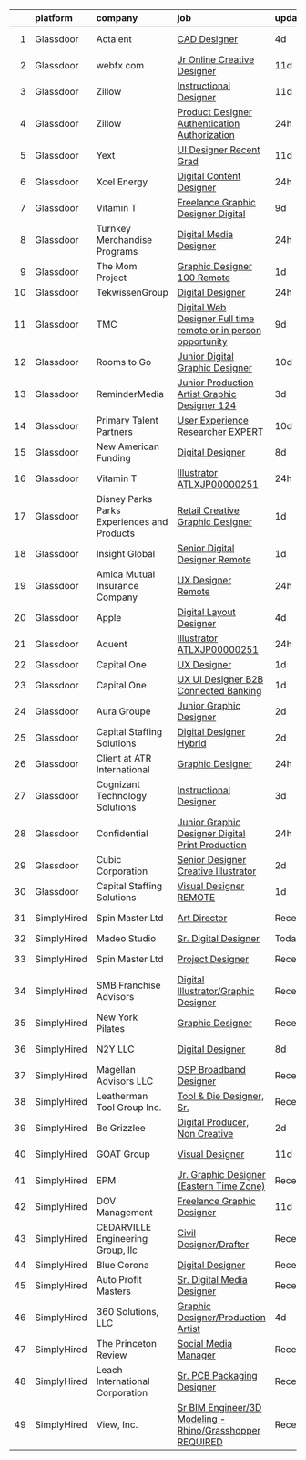 

|    | platform    | company                                      | job                                                                                                                                                                                                                                                                                                                                                                                                                                                                                                                                                                                                                                                                                                                                                                                                                                                                                                                                                                                                                                                                                                                                                                                                                                                                                                                                       | update_time   | location           |
|---:|:------------|:---------------------------------------------|:------------------------------------------------------------------------------------------------------------------------------------------------------------------------------------------------------------------------------------------------------------------------------------------------------------------------------------------------------------------------------------------------------------------------------------------------------------------------------------------------------------------------------------------------------------------------------------------------------------------------------------------------------------------------------------------------------------------------------------------------------------------------------------------------------------------------------------------------------------------------------------------------------------------------------------------------------------------------------------------------------------------------------------------------------------------------------------------------------------------------------------------------------------------------------------------------------------------------------------------------------------------------------------------------------------------------------------------|:--------------|:-------------------|
|  1 | Glassdoor   | Actalent                                     | [CAD Designer](https://www.glassdoor.com/partner/jobListing.htm?pos=126&ao=1110586&s=58&guid=0000018229d27f8197f8accb6c22003b&src=GD_JOB_AD&t=SR&vt=w&ea=1&cs=1_81cd3611&cb=1658559037729&jobListingId=1008013508718&cpc=654405A9B1E0A9F5&jrtk=3-0-1g8kt4vt7khqc801-1g8kt4vtm2ap0000-7e2bc6df74008d98--6NYlbfkN0ChYVx_I3yfZ_JDY3EFoivtqvi_stwnZ_kRt8Dowt_l_d1ydueao4NE-oUleRJ4yhizpVJlUoojLJs0TZ2AJoSi6bF9cAGZQ0j6MuaifGsZH2bGPyJlUsI85TeeAkWFWSwodgvYX3_bKbiX0XdvMDphPaIpqdfpftueayzywVrEALqxkNRwgfkYQY2Nlwq3AdexeOrrXGKoR5LllV2vErXyeppwnHq89g2t38emCLyoc8xfcAbty5euD5QcpACkjoDB1wRuJAdB6BSUqGTIIwb7t5mHwzmzgxaR79VTbhEcHQquV4hiS-Aju05bLEIWPqbUUs9fzetzctfhnz8-TmQstr1ckNcM2vpyzA1HGwegEKoMVlCtbpMp5cBK2YqWFm8XmTPuIgL_5lC1jXUsaRSSiYmuIbeojjUPAYtk6kO6Bj0947_6YLjGmmdvbhpr6O5d3Fp5Ri2kxvNTxHFcXzyNoGvBLA6QajzqS2MKx3-Q7RstHSGyyw7IpMQ5jgNot6ECzpUBq65jvVxlqbLIOMIFwpALOfjxMnbpfhnFI2_1NXs_rzXDTHFMNzSdpEI6pw3f3MIpKeAtRPsrYgtgGBcf2qiVz8FOPBd99EokqJ4CuT_6WqsVctOpwE3FEWB61cK8Du6iErri4H2pj6hx89VudVMe-l7Owgzql0jtqWQdQl8NfJRz1b9tzuULmhIt2NNkLUQk1RBbVyW38PWTNrj2ZfsvwmGrth091BifUiT9vQBG6L-Q3zYHHic9M5-rcEtbzdJ30SdqtBadnnmaESS4YrCLkBOMCPG-_UkSXa4HbOZYnd-nKcgBLN-mnovd2c_dr2ATxglzXu2WXPizkQEq-M1_Nr2outsANaBG4Qc2_K8FJDT8C648DpC9SaCHN1BfEBZzygnZKHTDOYhk5Rg3F3aU9q5eILJ10FLBef0u4v_wtBP_fh18DLpyz0v0OdDJZsQo6eVybt0o_25IH9LI)   | 4d            | Alpharetta, GA     |
|  2 | Glassdoor   | webfx com                                    | [Jr  Online Creative Designer](https://www.glassdoor.com/partner/jobListing.htm?pos=102&ao=1110586&s=58&guid=0000018229d27f8197f8accb6c22003b&src=GD_JOB_AD&t=SR&vt=w&ea=1&cs=1_be66e311&cb=1658559037724&jobListingId=1007998523752&cpc=BA2480082EBCBD2C&jrtk=3-0-1g8kt4vt7khqc801-1g8kt4vtm2ap0000-e3a07e991e3ec309--6NYlbfkN0AA3uNcJ0aeXBAdVd1dUlJvZjHaUXbbC2QUFGJChoFW7xEU327m6es56oflZv-QfBizUJg4GGt5ywcxHip9vEFmnpvEvc6sXWg7ijt1_lVPhx0CSekweNqP21eod5xNQSR5Fy2hfkrfXdJbI2o6SRZK7DOllkYUDO-mEILuesP9HP5zjy-6AZOLt2uK8ykhXyq1gTTd6wznmnkOiIRJd_ZZzfxzDj6-jT6PGrWocjixM5HcIZTKfegghduunFCBEUXuEPtKzsXbMsiXyTkiwUDDG3qK0IOczn_HTf3md2HxXGgtoi-RWFNcz-u9mo5IEd5PU4PbMQo2ytpppmyUCX3rXVSwrkyKP0lOu3KCgEq9N2WhrkbhLFJa7K8M1QXX6lU2bgvr1IWH0s_saoU4GYmowsjP3TTYKlhTb6Xj49Yagvt5bFcwjS_1vU173c4g-qsaEjplxblILBDBZpJzG74UKJ1lMQ6a24_S94FZW36hV9L2s4VtfNNBN3P2aLlOl1dOvc686BJWdgmPakf_LLbE2n7S9ODMDDng1ljKDnU24FJORzwvQ-59oquKkr7bqW4%3D)                                                                                                                                                                                                                                                                                                                                                                                                     | 11d           | Harrisburg, PA     |
|  3 | Glassdoor   | Zillow                                       | [Instructional Designer](https://www.glassdoor.com/partner/jobListing.htm?pos=116&ao=1110586&s=58&guid=0000018229d27f8197f8accb6c22003b&src=GD_JOB_AD&t=SR&vt=w&cs=1_550fe31e&cb=1658559037727&jobListingId=1007997798866&cpc=F41FEAB56D215062&jrtk=3-0-1g8kt4vt7khqc801-1g8kt4vtm2ap0000-02819dc45a560418--6NYlbfkN0ANMurRYyPEXg08u6OamUd1Mvhk-zhFSGYIZgoJR86UvYL2v6MoUqae-sD5DnU21vp4mwq425I4rhoRs2TY86WP2ZGxwYggeqRifMfac9_iVUjVLTSmzBiRRHPm-QA6FUEy6rVYqW73YgF-0AnZ1u-lc2kZd_IZkx0fqVwRvq2KMPivu2MOtUEWHqSbf4DWC91WvHztO-NUQIcFthYUonCDLvnQMaeckwWD3juSKMTRf-IT3gbY50deQ7haXJWmJi7oRLqDWPC0HiKjSPOnemT5QLllHtgeOCjB0Fyyg7p2jsys7mx7dQGpSsEQrc1IC9R0VV6RJSqKWc-0hBeb8zXOAXpy4HuFbzkxTlNOd5OV7QNG70Tp7CJnSAzjwPQ13zB-mDtevZxwj7WiqKGftXAP85BMhvZACYsyapinSA6ra0drXQFrIcH_aJ59hx5u3x1wz8apbJRRo6NiQhPAVHbUdL1uP_PisrXcH6McHYOUlBsZbhEkcpYO4Ua8EUGMWxemYyZzT8qLVIOwHaRUkxWvCqVkACh5-jBFpXl0ze1kWbunopLrfE0TlQkq2xZUKk6NBnivNzgF4PJSsqTU__OT3bry65P-kb2p5rtVkA1mJAiSyjDNVGzPt0WU9GVo6blCLfNOi4oznEF9yenDUED8VYbmppONbLDFbpmxA7V-D8WPFrevqjii1FItxkTMQVm42WvFxGr0iigvvllilWaqJv1o73y8j5SrzwL_kZ3wzvdurz6LzYgbmv1GgPfMaFm1zM_oHL93uvzRXrdHkFnsKPUGR-tB0YgJm6Fe-A13Rv9RYdy-08BSSKIdrCSdkQBKLfLdFI3b2j8ZVShw-uMkIZcrv5d_QK_2-U0uRBu8LG7POwVzVW8gM28dVhujjkB22jLmcJTxlnzWo695Lc4w)                                                              | 11d           | Irvine, CA         |
|  4 | Glassdoor   | Zillow                                       | [Product Designer  Authentication   Authorization](https://www.glassdoor.com/partner/jobListing.htm?pos=108&ao=1110586&s=58&guid=0000018229d27f8197f8accb6c22003b&src=GD_JOB_AD&t=SR&vt=w&cs=1_9fe0e227&cb=1658559037725&jobListingId=1008023664624&cpc=451933188B21919D&jrtk=3-0-1g8kt4vt7khqc801-1g8kt4vtm2ap0000-33c1d3af201724f3--6NYlbfkN0ANMurRYyPEXg08u6OamUd1Mvhk-zhFSGYIZgoJR86UvYL2v6MoUqae-sD5DnU21vodKaM9KoTV1c8LPLLOSfkmXA25b2gwpB9Bb0DAT1JGVhjGTQhdIkWIgwcDQdSB_w8VdaFvzjUqzuqErSoV0_Es1jqDKvJEbUkHjNwgtPI1MgdjKbXRlKk4Z6KmhI7RiJi8RHpry5Dvg3gpxDOdaE1DBq76auvQPN10kY--fSvTeq8eZgaq7eRQDFLaWuInhoBd6JIxdw36W9pi_oUvedWVaJqfu1gkyuJh2IufqL2BHIsTOUWGe6j6hVT20tJudO_LESRWdbL9jBcZHdTtZ7VvdCUm4rpjxPogZkDif8VdjG2a8BaLryYiqv8KP4bQMaU7B_9FD3dqKTqxEsZ87VJRzOdPEF0zURWkwqvV07fXfKTH8q8vDvM5oaW6FOxfiDP41g-zPccHD0HrD8fglnJhWhaORAm6GawzlbsbplaZCgBHK4MR6iAVFJ29PVBN7pu-E1EtwC1-4_kk6aMO50qb9-grHLBKYi-sP093OIqndBrOeGuJ0HkJBx6YjLPzRLXUB9NRm233K2JM8Y-YicJAiBqrA0x0RxSg3DI-xRgTvXG23G8prh5-Ou_NYIdRzOAg0Wyqa3V8nEAmwd6MTjQ0v0tIoDARfD0NFlImRo85tl2GU2e5-Lk03e8cFz3d9e5GhE1fGPR1cBfd85YHVtl7Wdu2hBFf5pHmeFDX-XLAvl-QY0e_s8EPTm8xjx_34KiSMkE5OSZSxYBGXLprNOn4pCaApP1f0GjBVI2yxbak5s-1MeHAd-Wxac0c-QU3LvRULm5cZGOMYtO6yQP8yhisZNPmDDmyS2SUNCIQ9l4YXECZZBLPD8ENJynYlSnjfKg%3D)                                                      | 24h           | Remote             |
|  5 | Glassdoor   | Yext                                         | [UI Designer  Recent Grad](https://www.glassdoor.com/partner/jobListing.htm?pos=130&ao=1136043&s=58&guid=0000018229d27f8197f8accb6c22003b&src=GD_JOB_AD&t=SR&vt=w&ea=1&cs=1_7d160efc&cb=1658559037729&jobListingId=1007997778368&jrtk=3-0-1g8kt4vt7khqc801-1g8kt4vtm2ap0000-a0e3c238307e8cd0-)                                                                                                                                                                                                                                                                                                                                                                                                                                                                                                                                                                                                                                                                                                                                                                                                                                                                                                                                                                                                                                            | 11d           | Washington, DC     |
|  6 | Glassdoor   | Xcel Energy                                  | [Digital Content Designer](https://www.glassdoor.com/partner/jobListing.htm?pos=101&ao=1110586&s=58&guid=0000018229d27f8197f8accb6c22003b&src=GD_JOB_AD&t=SR&vt=w&cs=1_3fa718db&cb=1658559037724&jobListingId=1008023317872&cpc=786328B4A40DC555&jrtk=3-0-1g8kt4vt7khqc801-1g8kt4vtm2ap0000-5a1770a95ea4d002--6NYlbfkN0B-1D-e_ZYujhNkNlYyaLjJ6FcVQ233icvY0YU3o2VnplwYKKdLer6igUsC2PaWrJMWG-Ybd-4FPghJ8yLMIKWpZ1xxYxwTa0I0PDJ91X0syoYPmPc5jBJisa7nivRvQApROhyrFZxkD9RjUj0UZ4EZQQ1Y744EjDJP4VwDDtef-IEyEWVi12P8p_MobQh9uCOD-nkLp7jfBkcu5u8X8pfrG_V48wgk2AlRanfqs82mcU0UpFxqoCGEOoz8ObXn-8MV9gQBWXZO__fSOy5XZSvSDU8cnYkt1VP2o42BNRDZF3BVosFICmunvNGvIPUmAIQzN8eMXTZCHv2F4-a9_2J6yd9enVCtycS9rm1vT35zc78DGN0-OQFGHSXgchq0FYzHZsxoaT1N3YSsqMp3bRBbD58GotZTe_PB72EQ7_FB-aIVx965lNnZYusz3dxQ7s9-IX36Iutq5lpY1yr3Eh26H3gqLtPzOqDVausBk7Hy6tV5TtnVCMF-SxDAeTxWCnmoLtoNrgEuUiUzaZGCtQPwHyBbnpvuhXlkgYFI2Q90yvTdIlXAwPnRRLUjdVbWNj0wQSlO6oIx8fpqzEm_WuKJ8TlK-rk39I4%3D)                                                                                                                                                                                                                                                                                                                                                                              | 24h           | Minneapolis, MN    |
|  7 | Glassdoor   | Vitamin T                                    | [Freelance Graphic Designer  Digital ](https://www.glassdoor.com/partner/jobListing.htm?pos=128&ao=1110586&s=58&guid=0000018229d27f8197f8accb6c22003b&src=GD_JOB_AD&t=SR&vt=w&cs=1_3985b3ce&cb=1658559037729&jobListingId=1008003371939&cpc=9908D8D4413DBB8A&jrtk=3-0-1g8kt4vt7khqc801-1g8kt4vtm2ap0000-b8aaf4f790a6822f--6NYlbfkN0DMrcEu7yrtATojKJA7cEzGQ3FdRGWLh0CZQInL4ECGI6k5tN82kdM0cJmh4vC7GgjKNvTzYday83o81_T4WKA7b-d9Hj33A104tepf51FPuFTB1Ljl-RdeiHAR7waaXXEbP6UQJH3qO91B-OiRteeOFAg_UGoOJfky8aSC0JcLRZfkK5Vy5q7AqPUnM0m5_PwmnIJFyCk0RROsJvauLwFtOQNS8_8TyNP292QtA6xx783Ge2UcXSg56Pp8tnDu6drmaSJ88sRq15jkpKPI1wv9tLC0uS3xlr_ugaVhOU6a7_z1tr9pxPTHjCo1wLcaP3APbeq6EaWiE5bZxXejwLHS5OSR_vW-zorW2kjIoosazrswQlfQDDZgAgVeW-UApaVJbO_h1bdTaDn82SKAzmLwITn1giumoJRqMVYMYXF_GfEz3HppWdsA9IbvAIHW5YJOl0LpmtEFlsToRRyjd2y3)                                                                                                                                                                                                                                                                                                                                                                                                                                                                                                                | 9d            | Boston, MA         |
|  8 | Glassdoor   | Turnkey Merchandise Programs                 | [Digital Media Designer](https://www.glassdoor.com/partner/jobListing.htm?pos=103&ao=1110586&s=58&guid=0000018229d27f8197f8accb6c22003b&src=GD_JOB_AD&t=SR&vt=w&ea=1&cs=1_d31249fc&cb=1658559037725&jobListingId=1008022860996&cpc=A8EA696C92E7776B&jrtk=3-0-1g8kt4vt7khqc801-1g8kt4vtm2ap0000-6439fe80ddf9d47f--6NYlbfkN0Dx3r3E47sSe5bB3PIy1uzBZvlB7xy2NhfhZMlxQTsxrEt812ZvUaCFuD04WpiL65QDQe2FaAnWzfZF8bFzOIjC9WOc9ELOjeL3-IasI1GEe6VV7HHzZqX82dTWULsYdvYwvyNjlB9jbKTLOHLStEVBqai3Sa2kJSylAmkkfkK98721Ii7HxS_r7E7gnc1XnYOb9Uxs8aE8dBs3vay-0njqL7kkIbQDHSOhbO9gYWy_gCkDHXOHt6X25ACqsSsOe5ciOxy5k4cgZ4rNUyv42ADJIfJfU2U_8CZszRPjPRgRqpMI_3VcTqZ_fUPnpEPDWcaeObP2hYMQ7HTfPIj3EKJbGWblMLYQQWiZk79GuXkQsyxG6ldsEA94oQ21ShWXDLCc7pjGyLwVkEsfg70xCrVwubM5TiKIdlvBn7BsgX8sOw_aiN1ncZqfFABsGzIfB6xN0rXO0anXNX-YEJ5kUxM3eO_bLcC1WKnLk8-qjpZT5WLJM3ApKK2-nEbR8wSjfzX13ZPVdbwyww%3D%3D)                                                                                                                                                                                                                                                                                                                                                                                                                                                             | 24h           | Battle Creek, MI   |
|  9 | Glassdoor   | The Mom Project                              | [Graphic Designer  100  Remote ](https://www.glassdoor.com/partner/jobListing.htm?pos=115&ao=1110586&s=58&guid=0000018229d27f8197f8accb6c22003b&src=GD_JOB_AD&t=SR&vt=w&cs=1_cb5dd750&cb=1658559037727&jobListingId=1008021366045&cpc=FAE5E775D180B2FB&jrtk=3-0-1g8kt4vt7khqc801-1g8kt4vtm2ap0000-7861a53543e4359c--6NYlbfkN0BDp_epf89aHDQhKpPegNJQ_ldQpEFZQsM9OcONMGxWx6pU56EKHF58QjVdAUvn2gWZBu20okoA6-_lSJQoD9kRUb4UGZtRZ1u9IjL5b8pK2_j1w5pPr2T8oR-2FkllK2AUYDyyIyugH8dhrzGj2J5KaQe5vQxhx6hq6qQuMYXBb2kQ4t75_tNhZvp6XtkTP8U064KFuVih7nIKrMNgTj1RUpDbd4n0WOy7Dtv2siFjXBIVU7z173zuTcEZh61lmnlJ676jf-dpc3gPAv39dXNhK-oEgF0bkfahJqzMuTMVC9KbleF7qUi2BTt5pbAEZFk71qpb14RvhxNaTXpj2b1yFiFhmpJNO5OSvv2AuRVkypkENAfdibTT-Zg0S1I4tjqq6raHKzTPB3ej3d5auoJ_2b61mZWGXFgkGcI0LCwIgJIaDX5XquwYF8wXc2KXA-FH2CYwK6CdIEVyf9u8UBH4k4aQdM8s51eZhNtrsxw7YOTtOB3b3locW5TsGBg3_4V_LH0KSRPDt7M8_MUkoH8CsPFma019D2Zssx8wYI59TzToTCtOsfDVb4Lzzpp5ykLoy_DNLNZhMw%3D%3D)                                                                                                                                                                                                                                                                                                                                                                                          | 1d            | Remote             |
| 10 | Glassdoor   | TekwissenGroup                               | [Digital Designer](https://www.glassdoor.com/partner/jobListing.htm?pos=129&ao=1136043&s=58&guid=0000018229d27f8197f8accb6c22003b&src=GD_JOB_AD&t=SR&vt=w&ea=1&cs=1_d7a53e68&cb=1658559037729&jobListingId=1008023311378&jrtk=3-0-1g8kt4vt7khqc801-1g8kt4vtm2ap0000-e9543a7ecca6c4a2-)                                                                                                                                                                                                                                                                                                                                                                                                                                                                                                                                                                                                                                                                                                                                                                                                                                                                                                                                                                                                                                                    | 24h           | Remote             |
| 11 | Glassdoor   | TMC                                          | [Digital Web Designer   Full time remote or in person opportunity ](https://www.glassdoor.com/partner/jobListing.htm?pos=109&ao=1110586&s=58&guid=0000018229d27f8197f8accb6c22003b&src=GD_JOB_AD&t=SR&vt=w&ea=1&cs=1_0ec56ff9&cb=1658559037726&jobListingId=1008002937055&cpc=B101C867B3EF2D75&jrtk=3-0-1g8kt4vt7khqc801-1g8kt4vtm2ap0000-a26bebdf1fb63f3d--6NYlbfkN0BplMsZ7EaIhGY7mYoBG98EI7b4UtQDV_xIzGnVofTarjH-XwNLMxjau36WeZZlqvPXURsZJw6N1TbFArSAJATZmDS0irV08MiWaJc8zHueBBJfkS69_gWiCqqj0e-4OJhmxLk7gTdA_7j0BcRCu7AWb1JkRS_NNaoF2J1DH56vcXkYkwlJaQnXXmvsstdYvB-icV04QKkALZpXx6AZUyYI-J0Nv4j9QsTpcnAIytFjnXhalqgBBfimAlUZuRoZpVB56_xwoKP9_i8yjUvIGbjZZVs7CtO9d6Is0eysz4WeNLq6XZIG5O-ZhT67hKN3qcd_8AzUdZmctQNkwTSBNc8h2ij6nme0Dz1ErtYKcZbBkgaBOMKuP6fh-plUb3VIrIs4GXBv7vUJENxN7egGTsypvs0goT91l3dm-174N1z2We8GPF7vgZZZHv4eQELG069I1DQ5MYya4mkBF7UCPaz4ZFlj790aL2EegJwMP78JWWBPmI9dWIiY7WCROGwk660X2MWjDglrsgUGIvz9DIr9cjZH3ZSZWw-B0V1SoAMhBQ%3D%3D)                                                                                                                                                                                                                                                                                                                                                                                  | 9d            | Connecticut        |
| 12 | Glassdoor   | Rooms to Go                                  | [Junior Digital Graphic Designer](https://www.glassdoor.com/partner/jobListing.htm?pos=119&ao=1110586&s=58&guid=0000018229d27f8197f8accb6c22003b&src=GD_JOB_AD&t=SR&vt=w&ea=1&cs=1_d94e627a&cb=1658559037728&jobListingId=1008001148728&cpc=AC285F3A3ECA6BB0&jrtk=3-0-1g8kt4vt7khqc801-1g8kt4vtm2ap0000-74276c1bbba1a979--6NYlbfkN0DQkrWslipYdAKKBYyyAy12PZe5Qif844XZvzAwxKbcyIRxhdHaqMzJraSVoY3LdvZUnxckYEK1smmjb8RstgBo6vXmKg0YAPBg0DD6VgXZZtpqUR1_Y4DfY0Jt9XSCt80yXKDC09bs5r2Ui2AKEw_yV7HLv_WzlmD7RtLNijOgqK_98xzQPpdxoE6j_KAh4Qm2BKK4SmWd3lO0lWdeO6M9BTmgkaQzOyPRk1wgpZH_Qq52Y0UgpTBhjx03MF2SYvcHygbOFdGRXSk80-5f6pVEH7Z4ZBEPzMZSKqoPX3WXFsKGSXQNHhEL8Zk_yEfK2-uYqn4_DRT7go_4MhN8QYqEGhSdnHGgZsRdA0WZTXprFrsOE4LpzPEcBPbvDHBkIbDAMe7t14sr80YyLHwCsk0rj5onL-xDz2OpPWSQNU0gc3XKvQmx7oCBzyWp28lcvYXMjKnmLQahyoc8pLPLxhNdG2ds4SKnU1eQONY5t1iiK0VZNxYItKbhG2esembbWXgIkoUFxCZDfKP0ktRqGSy3W5vuABjZn8FOaiMwlXnrkQ%3D%3D)                                                                                                                                                                                                                                                                                                                                                                                                                    | 10d           | Atlanta, GA        |
| 13 | Glassdoor   | ReminderMedia                                | [Junior Production Artist Graphic Designer  124 ](https://www.glassdoor.com/partner/jobListing.htm?pos=118&ao=1110586&s=58&guid=0000018229d27f8197f8accb6c22003b&src=GD_JOB_AD&t=SR&vt=w&ea=1&cs=1_c5052bfd&cb=1658559037728&jobListingId=1008015049343&cpc=2CAED5C921A5F994&jrtk=3-0-1g8kt4vt7khqc801-1g8kt4vtm2ap0000-483923777035cfd3--6NYlbfkN0BV5xWQvMmIkgUcdRWb7iWRWS4LnwJ0A4ASNg0KGqrukA_POA8ifgoOj7ZHGRdIKnJ6hU-Fy6hPRatKZ6qieiqvEvHj1oqrTY0pPiXCJ8Br1qXsme6Nkk9Pt9LV9bT_ahxJy2MUFPpA0rgFw3VAzODJAa2N6_q5OshETSVwVEzbW1JPJkimDcEuDGFDkUvGDcGVzM_uK62EUoYtuROM43iirql-39ahItqXWNMSuQhJPcTrMWcjA-4CNKMmPZ6XezDHbUyD0uNa90IvmzkAGET_tzb9Wui3HD6CXdGTImTejwhFYibIeBjtfmplijBxrlISvo_W2Kp_z1DeoRko_68utTsP41DpPjjfdZ3X14905AWh8mUCelT9EWU5OydHneXzaf7EivJYHoK1gJmGE_1-j-PwCTKTy2lD6xJHbSap5kF7tXqHz7T9U5ExBBbAq-zehotOuqCF2DFtXVU3M9D9b1o_RGhVcZIL_cTbcze4NabQffnTSBWwzaSNvsTuCht97cV_K6nSIg%3D%3D)                                                                                                                                                                                                                                                                                                                                                                                                                                    | 3d            | Remote             |
| 14 | Glassdoor   | Primary Talent Partners                      | [User Experience Researcher   EXPERT](https://www.glassdoor.com/partner/jobListing.htm?pos=127&ao=1110586&s=58&guid=0000018229d27f8197f8accb6c22003b&src=GD_JOB_AD&t=SR&vt=w&ea=1&cs=1_6e04776e&cb=1658559037729&jobListingId=1008000574063&cpc=AC285F3A3ECA6BB0&jrtk=3-0-1g8kt4vt7khqc801-1g8kt4vtm2ap0000-8ce46eba34413e72--6NYlbfkN0DOCvLQenlXS7fh3AEEtPwhntZQnPW7UfiJ0vyM-Z38ZvlXuLrJoooXtLfzu_VlecwFOjW_HWwTIRCENojPGjqqPjFxSiRZxcqUx9tRh5Q3e7G5R7LjCdxIHOzxAg-0eHD5RCyaZbDdmlik0cw09CO6IQlyA3r8jfvg4bMqXbSO7J6Ql69CYg6G9ffLAIX_QYifS1qJ8RqKnSS0a3L2POoueJ-MheVO9VA3xNoLf1ZNqk-6oUPHgry-nTx59v04a0_QYRmc0A26QCPAzJSNVWLo3uY08P4W0D2zY5zKKuTXVnLVHHhoQTtdtQGDXFfBi6d-niJenQiTlsO8rDhPeOhG6uP6cLuSuAmGwA2ma4z7BjDD-DGmh4tgZFIoqakJL_PqqIOD6z3XbddrHABAAdA18d2ob_l-RrHMQLtPcn8TUnm1rKpzcWaGFIV0J-91JMGHhlK-Vh5ADNrkM7i_D7kNJTctM7PIxDhySbUp58VErtqHIaHvmlGkBSVVDy2K52PlFWcCNJOShRYCF-XJlh4d)                                                                                                                                                                                                                                                                                                                                                                                                                                            | 10d           | Remote             |
| 15 | Glassdoor   | New American Funding                         | [Digital Designer](https://www.glassdoor.com/partner/jobListing.htm?pos=112&ao=1110586&s=58&guid=0000018229d27f8197f8accb6c22003b&src=GD_JOB_AD&t=SR&vt=w&ea=1&cs=1_5eefae37&cb=1658559037727&jobListingId=1008005604342&cpc=3DB599BF2F4828F0&jrtk=3-0-1g8kt4vt7khqc801-1g8kt4vtm2ap0000-96c3d0f824927e96--6NYlbfkN0C2BFb7Ub2YUp4strrym9V3pWtjyRKtgHKt_kMzkewmGGJEved23y_kY-GSZp2akmMrMXBnf0_sPdCtSd-PsOEUyt98Mi-sR6I7bW0HgmIbOmUMY25IRArly9j6Qd8Aune8lrTsZEYIa91ohUTgu9UT6t137nsGeEKm-lxKnQqZh_-my8GcKR-aODhCp_jwJzO6UHyn4mQxtkdkEpGjYj4atmhBCVANowLgYUghqpwc8gW9B4afWjiKAjBFlgchub1xT63keilzuZWwatGoexmr3e1JPzUnZAJP-MMAMj8yrHEFAd8iB7Z0gD3OWRa__Ow0JSKspEhoDdZDNJZmrCHoNsdBiYENUjTY3D6LD7M6UizFj4SxxZ4KMWk7cRPhMvXZBrnAOAMMgs6A8mSy6U82zgp7NESoJQD6dggwv6_uguJHhIITSOpQkX1NVHi1AhXTzZ1X_a0uoavUXkK5HBp-kzC2a3I5tWrHwOFY9VZ1g01gm4m37R87tQwicllRnsU%3D)                                                                                                                                                                                                                                                                                                                                                                                                                                                                                 | 8d            | Remote             |
| 16 | Glassdoor   | Vitamin T                                    | [Illustrator   ATLXJP00000251](https://www.glassdoor.com/partner/jobListing.htm?pos=123&ao=1110586&s=58&guid=0000018229d27f8197f8accb6c22003b&src=GD_JOB_AD&t=SR&vt=w&cs=1_d7c53dbe&cb=1658559037728&jobListingId=1008023565462&cpc=6FC5BA77C9A4CD78&jrtk=3-0-1g8kt4vt7khqc801-1g8kt4vtm2ap0000-9d62b0e4f93cc752--6NYlbfkN0DMrcEu7yrtATojKJA7cEzGQ3FdRGWLh0CZQInL4ECGI6k5tN82kdM0cJmh4vC7GghdVoVMuzrQQhcAxSuEfbhI6SbAq0ZKrSBExYI6ZPHq8tf7m3kcbp0uI0kskfzE-IMRfHN7rSKmitx7tfpQMZ24dmpTjrzhGDvRe80ikMXcOBTYKIuPBxoBjoFuM2rnTYxok-3ngVe3EWuQqgTnEPAMEpwVxqZR-ZN6Gb3jWiCytISkqnsqMuqBtj70qCsC_uGQTXYSNBdxlHx9B6NgABQHoWb4ObAKS2VTDZDbIoReVGDCIMTnWcrqUTL_9OVMBdEuCuIx9crzQ_1bM3RAZrknk6w6zCFunVxeOGWrtUoYCFoW4AAvxmY8OYJJ7QazqfYFEX5QuOWm2kCbTcvyG6UOas9uzrGKwwIDf5_sa-kQnf4ORX_zXMHYQwNI070r-dy8yqfY6DWA52Smqd_Z1gYo58Db8wgKcqY%3D)                                                                                                                                                                                                                                                                                                                                                                                                                                                                                                          | 24h           | San Francisco, CA  |
| 17 | Glassdoor   | Disney Parks Parks  Experiences and Products | [Retail Creative Graphic Designer](https://www.glassdoor.com/partner/jobListing.htm?pos=117&ao=1110586&s=58&guid=0000018229d27f8197f8accb6c22003b&src=GD_JOB_AD&t=SR&vt=w&cs=1_dbf4acff&cb=1658559037728&jobListingId=1008020670747&cpc=56C4EA4A1A191A49&jrtk=3-0-1g8kt4vt7khqc801-1g8kt4vtm2ap0000-8d8fb9de4c14a773--6NYlbfkN0DAFTyt7pbDCC2JPO79CSdi1dIb81yjczP5qsKcZIxgiRd1qisRd4re16D_VG3-wzXTZERnuYegXq-7ic0AdY9K2QZxnGdpRnRI1ynVU_Jz45NkGtdsp_cyCfjoarMDRF5gUsHHNq7JJgmCTcWLsk4la0yzaa4nAdSmbuqKb--w4WmYA_GRMacx39VRqU69-WBf3tGhIcvuPVDSuSifWm801POQTyEm0FZeGQ9K0Btd77bSNwm9UtbW2_b-V7FN_DkkmqdxA9pjeskzfC66Orxuir2OP_cOPHEeYwv2Fs__q8ZbW3Kg2-BhXJYYtuSAzqiwp8Gos8s_KH_X2h3bE76TxcxsQ4J3i1ua1gLAnKMxzgaNWCLwORzZHQ1fUsqnKKxiTDomIwapvtAFlIZga9Y5qBpLbWZx0_iO_xW8nYkiTSkFXUfIaqSBbbqWGZOi_W4%3D)                                                                                                                                                                                                                                                                                                                                                                                                                                                                                                                                      | 1d            | Los Angeles, CA    |
| 18 | Glassdoor   | Insight Global                               | [Senior Digital Designer  Remote](https://www.glassdoor.com/partner/jobListing.htm?pos=124&ao=1110586&s=58&guid=0000018229d27f8197f8accb6c22003b&src=GD_JOB_AD&t=SR&vt=w&cs=1_2b225445&cb=1658559037729&jobListingId=1008020629078&cpc=334ABAF5D42DC775&jrtk=3-0-1g8kt4vt7khqc801-1g8kt4vtm2ap0000-5f06b964eb52e666--6NYlbfkN0BKkHZu3wF05EeDimN_p6sYpKCMArvwa95YdH7UpkaBCqc7l59ErwqcMGPwa_bsWfIsE8oBgjeDqTzjSVMXzpTh_pl724x0a_iVD0n-hp23eB4HSWAGuCVnoCwFgz84LmX_a8RBFWUwg1yTMUkKuMvJtN01moatJD-v9m_UNERwtJNpWmmecOl8SDBfMT5X8r562v2MKFQD08aSsBiRHRGnT4TOnEi06Qe-3jtXayy9KPfQOtjh42E_brHj-A43qUomFPWBh6xPmvn2X9ymJQTUFxjpgnXpeST1TEpUzX_i1u_Dg8Tx2DjG2xdbXoWqWMD41XfM5BqLhlnpQjDyWu3JFz2R2QmgV8J3DNoOINZggiwb6UBa8o5-tD4VfeY3a8zaElNRA4GZfylnGBlmxP3_8IyCDHuJycz-zB10R8ysXgEF0x5tX9LEcHzRQrdzKxHPEPw1fBsRYITkr6aXsDKV_fWRafPTsksGHETGhsV1gg%3D%3D)                                                                                                                                                                                                                                                                                                                                                                                                                                                                                         | 1d            | Westborough, MA    |
| 19 | Glassdoor   | Amica Mutual Insurance Company               | [UX Designer   Remote](https://www.glassdoor.com/partner/jobListing.htm?pos=107&ao=1110586&s=58&guid=0000018229d27f8197f8accb6c22003b&src=GD_JOB_AD&t=SR&vt=w&cs=1_3a9f9e50&cb=1658559037725&jobListingId=1008023152099&cpc=1120CD366D53BFD9&jrtk=3-0-1g8kt4vt7khqc801-1g8kt4vtm2ap0000-45ca01829f84c6f7--6NYlbfkN0DHNsmo6-l5VPEcn0_qUKkjeVx5zfr-x0vwZbi1T4ZBycdf6Jx9Tpj7qckzafRgtcLXdLnxyfmGRzNwjI9YJwsqadLqFdxv6lRP2OBL1QWsxcqwrNLEH9JQf1guwoWx9Co_zfsFmHLjE5O-086nq_43Im-bxeZhuLy022DRje_OCdrWmKee86TwLqaWFPpNcYouGFXGAtz2XGtmWMH_TwGZt2gV6iyFzNgf9sVB8xI0EE8vZim50K11Xk--emxX1mQCTUrJ_y-nVYliWEF9F1s3Ubgjvx2c7MWwlqcNQatXWlDz8dlfsURc-g-zLkus_D7wSPMQm6Do64H-ZZG6cl-h1PobbLy1LZQNKghVC7dGC6CM8LuPjTIZ98QbkIBB-skR0XpbbhH00sJNL7GdlX1plyN_7YejoW-GZse6vzh-ypGggTOqkwh1jQnGF5meUDwPhAcNxotMKdRTLmzLFTQ8U4vJ7YMzC_oCM-TATV9rgJoba6CzXSVkDtvp-X8dHtKlUXtSV_DMpyjY3plgxgZvd7ZfXC5bQ2eTpbGAGtVexnb6u9q9rpIOvmdDcoddcibjeBrNITj-74B3hI7Mo3zx4D3UxtRrP1Vq-LUtWQ_4YcXBYqLwqsJPEra2097xF8jAFfdSZ72LVvHFmof1242GByrUKovuVf4QDx7UN_rSyz6KORK8Rue19VlwYH7eoCv3nFfj71rGLQs2UzFZE1w0fUUzg-eyZe-rjSpkzs5eqH1HOAmmqr5-P83DYJOAcuh5FEc4mBCENpXyrZ8dysObAP52LLIyddk%3D)                                                                                                                                                                                  | 24h           | Lincoln, RI        |
| 20 | Glassdoor   | Apple                                        | [Digital Layout Designer](https://www.glassdoor.com/partner/jobListing.htm?pos=111&ao=1110586&s=58&guid=0000018229d27f8197f8accb6c22003b&src=GD_JOB_AD&t=SR&vt=w&cs=1_493b5ee3&cb=1658559037726&jobListingId=1008011631933&cpc=FAE5E775D180B2FB&jrtk=3-0-1g8kt4vt7khqc801-1g8kt4vtm2ap0000-81087f4191593f74--6NYlbfkN0BvKrLyj5gPmtZO9T8euul8TCxuuKNOtzRJOomxnwSEodTz2Bc-sPZl8WPllYOnI2jRAwbqYtCDSNa1Nyge9LP2OsFddVr1l2yvC9r7_OpQ9J572S5cznVKATasxZZJjp8IF1wxyFmTR-Rv61W5v506zH_unoXmq8VXRil-cQLLBNZIjGrvFqAmnbTbNTRCKinOwPZFQnf5bXUsIge3qtLhpO3pBi9x4J_j7O_9APJdKi6sHsJvPxYlcZGM1LWNNwKU08GzSQbJyHR2sg5NBiDuu4i2DQeR1wEhNTkO-n1xFSzibLzCFWMH-2Dg83GDPz_kxVOxnq4Gfwuswk21fnFwF5PytByMyTOJSvuk1HEpEdODBGXZisMJLQCL-ZRczMqMHANX-8VmGUtFqY_utKsH4WfI4zGNEALdYhiz62aYct6LgULw9M1GuW_U0f3SgWNdlpW8Qj7aKLLn9MK3wYheZq6-e9vb79Hxt17GBBvJioiB332UHQlFGWOo--4FF22rBpke5kyYwwy_9zlfe_fV-tOVOpdfFi2XdfB1ecZCo4BQ6d7rTgRWU7V3RAOgjoGP1zaKavGnqLujl8X31sjAsS2d4uChlm3j7ObBm5aC4U3aA4l_SxRO4CT1_E9sfl1f5gMJweESRFt5FW_3zv85-BvUbl7D0JlcOIEPfRVvJjai75Eh1qrwa0EgvgnntV6TCbpejos74Rlhl4fakqHdCdzXL2NynTigGDPnD0toXEa4j_hMSi8WiBlui-NdzHCc76CpONdauL3TSKphcyvWgsfnFlew-Bn71IZdhMK64muo10hgicGSlX6NrdMG4hBMzMz28PlU71drKaUGptr6dtwmsXWGPfSHsxwj5TtaWcCtYfOCeGlDUqnqj2160gXFnYB3Iv7LKUkSB3zDS5ufPLs1jTQwNZso3O5IoupVqqAhg4ibW5TWbFWkg9R43fL4t-j3jaeeKg%3D%3D) | 4d            | San Diego, CA      |
| 21 | Glassdoor   | Aquent                                       | [Illustrator   ATLXJP00000251](https://www.glassdoor.com/partner/jobListing.htm?pos=122&ao=1110586&s=58&guid=0000018229d27f8197f8accb6c22003b&src=GD_JOB_AD&t=SR&vt=w&cs=1_1929c4da&cb=1658559037728&jobListingId=1008023120723&cpc=6FC5BA77C9A4CD78&jrtk=3-0-1g8kt4vt7khqc801-1g8kt4vtm2ap0000-07df84abb7afa7e2--6NYlbfkN0DMrcEu7yrtATojKJA7cEzGQ3FdRGWLh0CZQInL4ECGI9gD0Wolx9R2v-Aex0-GK04Efnm1Pc1Fx_zC5J_F-yMrqTbb72t5Tusg_-ZttN8Wmlk8Q__lPiZTpJzgH3sRVq6Gp4dii47ylrZ9R3MRpFB91OZDidgNy5sBFU0pHY2dbv2Udidk0W-9NmacWWEWOW8jrek51IUGj7OZTANA5H_8_YIVbgoPJAdXuolFVrVcSy8AYtQJB-_8yMbZs2kCfT9ukr2_rvJrkmv4pyftMU2JqhE-nG4ru748UT4ewsk7n11NRgoTkMC7YTWyD4XIRqrRMI0a1Y4BZW8NjtXH76a0cmjK5JTGx1nIOrJhSxVlJu6fvY95yxzBignz2ougpvq0RUk-shC8N3U4kJlhsfpDTm4I6n14g23C1gsREaQG5UCcQAfIP4YaCrvAhVR79DIWrLn5z4-B9Q%3D%3D)                                                                                                                                                                                                                                                                                                                                                                                                                                                                                                                            | 24h           | San Francisco, CA  |
| 22 | Glassdoor   | Capital One                                  | [UX Designer](https://www.glassdoor.com/partner/jobListing.htm?pos=104&ao=1110586&s=58&guid=0000018229d27f8197f8accb6c22003b&src=GD_JOB_AD&t=SR&vt=w&cs=1_5b284411&cb=1658559037724&jobListingId=1008021068050&cpc=973E6D846143997F&jrtk=3-0-1g8kt4vt7khqc801-1g8kt4vtm2ap0000-0fe2f09790eabe52--6NYlbfkN0C3j_zLGvpMLCdiZ0WC46XqVTA1VMZzOzKXPhAXwYlrNb9EbKZEg8x0wzjxx-xvfPq8V5AdqZ4VYFu7utAmT4A3fTQYLpLVUnBedOwcl4zCk_BB-QTrQXGm3JAfvViPI2QVV6jo_4TlZI91U2HHIrmbaeqH7eFsL9fzVg3t--iQDnaFINaTwGF1VBWYqg57k0EdWgHaCaroWBFENtmpHoV2or4O_R3z5C6vYgKUloqAWxmL9itm4il1EvQtm7aioW2yQOlUnHskYyakF719i0FK_qfUO-Tv51_xx26ipYYLKO-lxE8en6dZ7WklrU22OSGZ85yLcF0aseDi5bVyHqmi6Y4qCh3raWAGQloof_Y8_gQ7YW0ZTZkUZGe1fT9VhILmf7hBvJ6M0luosXLp0itSWnyNLaBByC9E29Cd8zIxK_XEj-JPqsBCv-2tfh7cxXw%3D)                                                                                                                                                                                                                                                                                                                                                                                                                                                                                                                                                           | 1d            | Plano, TX          |
| 23 | Glassdoor   | Capital One                                  | [UX UI Designer    B2B Connected Banking](https://www.glassdoor.com/partner/jobListing.htm?pos=105&ao=1110586&s=58&guid=0000018229d27f8197f8accb6c22003b&src=GD_JOB_AD&t=SR&vt=w&cs=1_fe15841d&cb=1658559037725&jobListingId=1008021067035&cpc=70E6D4E49C80165A&jrtk=3-0-1g8kt4vt7khqc801-1g8kt4vtm2ap0000-a30da82f2f437328--6NYlbfkN0C3j_zLGvpMLCdiZ0WC46XqVTA1VMZzOzKXPhAXwYlrNb9EbKZEg8x0wzjxx-xvfPq8V5AdqZ4VYKjcBr72nbDbnTn4clbufOKmqBglvZq_iA30uyuMBn1i7i7AYfXSNX4hce2mJ5A8dAjQZ2CEJ7v2pu_XJvqd7mm1p2maqm67xKonXmpqIdHrt2_BfXROKtTD9sN7qvyUzHadLaXv_htAhP5AIHKk37YDuJeIAP0zOOZD0mGd_xCz5HPxoqvnx5f53y-V74Km7bhgWbNNqYfIzjkSvrKA7bJ3HHAs9cqF78bn1lRpZR85zapjrNtv7jPrWgG8ImnsTejoWGBaYOB03lAsnUyH6crbnFn69gaLFHT7WW83-xKX-XitXSCEzzTbDH_uPf7_ubmY-tZ2DQJ9MyJvzW4GD4NB6mOMTWCvXOxVs94xnf04vDp4lcY5w2g%3D)                                                                                                                                                                                                                                                                                                                                                                                                                                                                                                                               | 1d            | New York, NY       |
| 24 | Glassdoor   | Aura Groupe                                  | [Junior Graphic Designer](https://www.glassdoor.com/partner/jobListing.htm?pos=113&ao=1110586&s=58&guid=0000018229d27f8197f8accb6c22003b&src=GD_JOB_AD&t=SR&vt=w&ea=1&cs=1_4a585367&cb=1658559037727&jobListingId=1008017614236&cpc=75B6770C194DCF89&jrtk=3-0-1g8kt4vt7khqc801-1g8kt4vtm2ap0000-318ec95a2ddcea1b--6NYlbfkN0DWtRa9NJfjQIs4MWRRqD4F41esfMsK79cV24t80VXfzUK_fEmIZn_-GPoh8QBZf-O_md9hDO4BfddLCAxz9O9UDgMM891x9BTiT5sKfMbGKzNHL6LPoxOmeNTlo8SnF6mfW2H-mnt0yn_v1f-TdomILJ1tmIKpZwt0wUOl-LR3YShKbOtptMnb9F0_S5k3EiX304dSrKf-HZ4fUE1ZfGG3WDT5n9eNdNNHoHjo6p2L-3p8bhzU3e_Kd4pUfo-pvKl-MIsG3jDYUPb_6pUx_vY4RP-4UxslmRDRn9nasd6iFuAwKIl5GRiNuJoZQsQMmcuOVIvAKMXp7xWHAoIlGp1quxP-zhR5JexXDp-3quwlwlAnliK0Y4wd9dV6eXgz_Kvk8HqnKIWvphQhErpy6adQ3LewMAQ1pc7Cx-mjvhUDpmhnuW84mwJVTnK17eERU_sDUZFNYf8VgWiqMpihMdvBfYeWr2Kk_Nf1bKx3UmWVnzX8CkGmWSqucq_DY_Dc26I%3D)                                                                                                                                                                                                                                                                                                                                                                                                                                                                          | 2d            | Miami, FL          |
| 25 | Glassdoor   | Capital Staffing Solutions                   | [Digital Designer   Hybrid](https://www.glassdoor.com/partner/jobListing.htm?pos=125&ao=1110586&s=58&guid=0000018229d27f8197f8accb6c22003b&src=GD_JOB_AD&t=SR&vt=w&ea=1&cs=1_d71d4702&cb=1658559037729&jobListingId=1008017731983&cpc=AC285F3A3ECA6BB0&jrtk=3-0-1g8kt4vt7khqc801-1g8kt4vtm2ap0000-7d9cd87ea11b3e7e--6NYlbfkN0AHXq2vAVwR3IH7wgnTMdWCa3HguypIXx0DFudX-u0zu6XSU0N9gDGCMsnO9yvyAfPEMikPccP5dpDn4VJqKiIf9qqWpnpACq6H1u_nGElr1xBaySjxan2_0esJu2LXVPQrNtI-mcPg1DQqW6P9VZO2CQhqSWXaEon-IMzeubNCEBx4MiF9YEwiap-xm1P0tmRvNbUHIjjgWwvFSrnm_y0X5H-NXwwPYPGVB_Sm2sUtWN6rFJwzk45LZGFVxGuyIup-XXeA1li7E5FVRH1eCtnL5RAKOkW4wf8eVDqKPtmVaNFt1xhzTViTU-3XDgtofNHwiiypj1vmXsgrynZV54Yt6dQgiqNaMkjYvlAqDGsfIxCLyAbHm4LcewJyAwmVzWi-8bjYECyhEUFozhYhtMGpt0nnR9x1ky9UGR8iSZxeXhidFWcWZUZFgtrUqud1MCj6-byttPF9GMr0LzIk2eIWA-SNIWtvHSkDXOiWYUOdjNOzaBbE9OzTVZwns_MaQpvaQNiWhiPRpw%3D%3D)                                                                                                                                                                                                                                                                                                                                                                                                                                                          | 2d            | Bolingbrook, IL    |
| 26 | Glassdoor   | Client at ATR International                  | [Graphic Designer](https://www.glassdoor.com/partner/jobListing.htm?pos=121&ao=1110586&s=58&guid=0000018229d27f8197f8accb6c22003b&src=GD_JOB_AD&t=SR&vt=w&ea=1&cs=1_d49af8aa&cb=1658559037729&jobListingId=1008022859838&cpc=AC285F3A3ECA6BB0&jrtk=3-0-1g8kt4vt7khqc801-1g8kt4vtm2ap0000-cba34c279f5bf9ee--6NYlbfkN0AX4hI7SJ9l2kNfdABvJlk919Y86vyLcjizxfZOFgPMMsRq3v6HS6oghhM_BN5MgfEcTsNA3it6wzMGzaGBFFFaeXfWMOFrrFowzwZWV0FWq6-QGCcqtzSJvYSGA4hpCBznx-ugZuJLIcxypvyYnKIeI0Cg9hOiDjJE2K8XK5681oS5YWNsB0fxJu4xyxn7yIxmWkk8sRNeREbnyBUX4BlI6eQ06c2eQZCzqxJJL6gW5BaEAR3v_bvaLrIIqpwKEIo94NCiUWV0L6JB3lodcdiUaBmciNcrOudzvmfhGSZ_frtGe01rsCDTSHcE3RzxFZ7Jl0H0Cffu9JaOu_c5bo3mTNyNj645LjFfhnJ3jLe-3VC8nYAs4Ov4WWo8eF7r8EkNeZe-55Bk8xNHKyeT6drrCf5XDxstC7_uUECylG5f93QbuX-BLa3tq_xMiS7edNTlycDAzGjIu4EwctCkAaO3o4qY_2yl_bE-o8hJY6LRDgsUWvz4aMPj2K8hFux47rPhjMi54BejLB4hKRPLpYX5)                                                                                                                                                                                                                                                                                                                                                                                                                                                               | 24h           | Saint Paul, MN     |
| 27 | Glassdoor   | Cognizant Technology Solutions               | [Instructional Designer](https://www.glassdoor.com/partner/jobListing.htm?pos=114&ao=1110586&s=58&guid=0000018229d27f8197f8accb6c22003b&src=GD_JOB_AD&t=SR&vt=w&cs=1_1c2875a6&cb=1658559037727&jobListingId=1008015759480&cpc=1120CD366D53BFD9&jrtk=3-0-1g8kt4vt7khqc801-1g8kt4vtm2ap0000-f60cb0bc26a2a639--6NYlbfkN0DgWDOTjUSjdL6pT3lQiEekmXvOVF8lPs3hFYban3v5DUmNj459u2k9KScRgDjchFNXPzB9oN2QaHGlFq-WK1s2l8C6myEFS67j4Sf117kC-kyBCzwvkdPOm2kwDiyA9EQdQrCbPNFA24keuHuqErk_X9IHtBwaLRuDy4ypnsvuCFxb9zrcXWujoLFixrkLObcrzHayQ-gkt5Xou7LQT6lpyZtpwD-qhqY3Ls8X7iUbFMlKg8XlziYI9IFScahHh6PO6c8mvDWhLkJUSe1Y2PvK5XojEu3rBPFnp144DXpCb2Hn2bv0apwgGc14bVF836kSNy_tfC3TCtamkPmYQBzRUhyxAseTOwiqU34_ZNolHIx6cwzhx2AMEDca0Wl67CSRRiFbsmBdnLHojv1Nob1FqZa2ysiVB7d_0BMWIW7SV89oZic9mXTjFDd5Zr_o-C32soAsdy128fikgZOcyDcSHLaOHXTSbs-WbEq5ps7kchVsInlmYm155WLxhk9E16toDhMYjjWrfwTK5Zt3Wz5mhYksB9QB7ZjtXGptrNYCnyVp9cndVPNDxbmOCE-ohVOAL3sMmjouVWtTSTPveIBBBMEdA472zXM%3D)                                                                                                                                                                                                                                                                                                                                                                                | 3d            | Austin, TX         |
| 28 | Glassdoor   | Confidential                                 | [Junior Graphic Designer Digital Print Production](https://www.glassdoor.com/partner/jobListing.htm?pos=106&ao=1110586&s=58&guid=0000018229d27f8197f8accb6c22003b&src=GD_JOB_AD&t=SR&vt=w&ea=1&cs=1_44a36ce2&cb=1658559037725&jobListingId=1008022762610&cpc=59DEFF8D475298C3&jrtk=3-0-1g8kt4vt7khqc801-1g8kt4vtm2ap0000-15cc239f69d159c9--6NYlbfkN0AEEmf4gNh4XgDtJjJu_YulsdDVW4jXW_xJBrY-kvSvdNnL8XfKurzs8UtOQlBMyR9XmOBvYp9Nro9cGyeQneX3jlNP0TxIF_K_sGPc5MWQdfFO9MDbkJnvCqWu-nD4RYouZWcJLNdhq02Uo7LGvCnqHogGLXlPFZrpzwkqf1i7OXJ-jPiUoFTdBBhL6q0S3fCWp4dhoJDbPVRvkn3NRL2qpajJNfkIFcP22kh6neqRu69LI4Rpq09DOVi9LGP_L5SFJ6IDHrnGwrSigJkVoQgrx19iH79rIfvXTDeRvVhKXjx_7dXlYrBvKA5ouaBA4VgNRAHIploJPaZmzpVmRq7eCB-uAYbbmHvNrsL9omvYKo3aOOl6XYtCkyoYwJXEa5Qmxuk5wtfTuoZTw31FPe0QIgjvW5SMzzOSwxpbLM1NQ7GguVw_5z747CHWGsMDuAQw2LjnS04aN4NlOWaLHjHRb9kPykDqXJmWi8P3oZ11joiryrtew2pPbPR4RWpmtJQkfMegYRm_qQ%3D%3D)                                                                                                                                                                                                                                                                                                                                                                                                                                   | 24h           | Washington, DC     |
| 29 | Glassdoor   | Cubic Corporation                            | [Senior Designer  Creative Illustrator](https://www.glassdoor.com/partner/jobListing.htm?pos=110&ao=1110586&s=58&guid=0000018229d27f8197f8accb6c22003b&src=GD_JOB_AD&t=SR&vt=w&ea=1&cs=1_375105be&cb=1658559037726&jobListingId=1008017675415&cpc=9C4F014304452074&jrtk=3-0-1g8kt4vt7khqc801-1g8kt4vtm2ap0000-7ce01c0d59e380dc--6NYlbfkN0DNdf0jy4i6VhtN7sZd_l68WQMEbhZ3TQUvi2lEOGTv-dVx36AWoIqBmkrawZqExRsAXwKQX7-mhkPtO35-gHoQSGzagSJW5bAOnEy92cwIrgRvnkdV4Nt2Zkp8YeO7SPQk_rWksb3Xr4hf_vQZIKqE3NbldLlAZ1QsbFbNtYQ-eN7pTEHzAsS_R7aCwGAUEdxSdkMvJGvNwJOcFaaCe_3sqnDo30dDpqGYsC0IrLJsz8b9XS7pGJohCUaZYwNI5XsHFJ-jBthKRYmkp8WaiaZWV809kldF0SCIUDYT9CpgD_GeP6ZLG8d8-XqO_DxfC1puAdWnfkQbkpB-J1jSa5nWZAmCOeR87BtuKKlYhiCyWMlrn_beduipYElexl_acdg1h58FebpUbI6-W2MNpdtEHP51JeIRGrWb5sHwrTRTvhMCu32rE3vrWDQI4TGMpDCbcl716nYst0tvzFJv94-DEbN3JQbCPnOTYjpL3Ek3qSdAHjTAtDkSUx2RMBWFYv4YX6vxcFfmCw%3D%3D)                                                                                                                                                                                                                                                                                                                                                                                                                                              | 2d            | San Diego, CA      |
| 30 | Glassdoor   | Capital Staffing Solutions                   | [Visual Designer  REMOTE](https://www.glassdoor.com/partner/jobListing.htm?pos=120&ao=1110586&s=58&guid=0000018229d27f8197f8accb6c22003b&src=GD_JOB_AD&t=SR&vt=w&ea=1&cs=1_a399d63d&cb=1658559037728&jobListingId=1008020606131&cpc=8795CF9063CD573D&jrtk=3-0-1g8kt4vt7khqc801-1g8kt4vtm2ap0000-8d05ca1c3eee9e76--6NYlbfkN0AHXq2vAVwR3IH7wgnTMdWCa3HguypIXx0DFudX-u0zu6XSU0N9gDGCMsnO9yvyAfOF5aEsSyeU78o6xlcfEn1OqMZeAXP26H07jpAXBxLH7MImjw94Vc5wl9j24mCsReRXv0ftLnyae4hV3eajRMzR_qmAmdQZQuNfMZEX5FTgvtnopjwJ0oCZ3_zxHSwxWCg-UaNqzwAQOrWaPGdWpkjR1JGhvM8A30_oclYVyXdqmRFBe8JPp-k6YhqNLvbjao3wVhGhBKyM3HyArPkb3FLwe914QJyYtnHEHxL38CJxWCYarhYzgXsCVYzkMevLpwUTQOMOhOqE7pRmvzISHv1SdbJ-22P0xogvPw4TjNZp-9zVw9HP5yX2zAZVOT18dIb3gFgaQdpk1qSa1qGIp751iflMFkJVtsKhgf4-PIKi63mU3JeH-Im6VpnQfVLxW_10x2aiykNbmwWsxpJKWZl02MvEGtYqer2rwfKjaUWK050gwx2AJc9MMsVb2UwiRQeqqaXdxf5s-w%3D%3D)                                                                                                                                                                                                                                                                                                                                                                                                                                                            | 1d            | Remote             |
| 31 | SimplyHired | Spin Master Ltd                              | [Art Director](https://www.simplyhired.com/job/e-m3bwMekuDOmhrWfk8_3DNSW0ZEiHHTRn5kd-v50WR8WKi3QXwCNQ?q=digital+designer)                                                                                                                                                                                                                                                                                                                                                                                                                                                                                                                                                                                                                                                                                                                                                                                                                                                                                                                                                                                                                                                                                                                                                                                                                 | Recently      | Los Angeles, CA    |
| 32 | SimplyHired | Madeo Studio                                 | [Sr. Digital Designer](https://www.simplyhired.com/job/nFBLwy7EhXtsAbQkWHQiizABMpZmfib2mmNIK-MzVouGsGPKY7foKw?q=digital+designer)                                                                                                                                                                                                                                                                                                                                                                                                                                                                                                                                                                                                                                                                                                                                                                                                                                                                                                                                                                                                                                                                                                                                                                                                         | Today         | United States      |
| 33 | SimplyHired | Spin Master Ltd                              | [Project Designer](https://www.simplyhired.com/job/iE3yaLWImTFww59HWdEZMdcqQfTyvvZnQtIlj3cvXhLmijn0PyZg2A?q=digital+designer)                                                                                                                                                                                                                                                                                                                                                                                                                                                                                                                                                                                                                                                                                                                                                                                                                                                                                                                                                                                                                                                                                                                                                                                                             | Recently      | Los Angeles, CA    |
| 34 | SimplyHired | SMB Franchise Advisors                       | [Digital Illustrator/Graphic Designer](https://www.simplyhired.com/job/8losub6_ILil13F0GnS6wgsyADSZ3qbqZG9ugB3tD5jYP4yUi78zsA?q=digital+designer)                                                                                                                                                                                                                                                                                                                                                                                                                                                                                                                                                                                                                                                                                                                                                                                                                                                                                                                                                                                                                                                                                                                                                                                         | Recently      | Remote             |
| 35 | SimplyHired | New York Pilates                             | [Graphic Designer](https://www.simplyhired.com/job/w3DLxUQ4LJmwg40zBP3r2mWd0aCE4bRwokq6CGH56nxEJ_1mOgG6Uw?q=digital+designer)                                                                                                                                                                                                                                                                                                                                                                                                                                                                                                                                                                                                                                                                                                                                                                                                                                                                                                                                                                                                                                                                                                                                                                                                             | Recently      | Remote             |
| 36 | SimplyHired | N2Y LLC                                      | [Digital Designer](https://www.simplyhired.com/job/KUaBwRfhdhC3XZo9yRXImpQUQTlPXWjsszQCq_NPx4nN4_EVY7se0Q?q=digital+designer)                                                                                                                                                                                                                                                                                                                                                                                                                                                                                                                                                                                                                                                                                                                                                                                                                                                                                                                                                                                                                                                                                                                                                                                                             | 8d            | Remote +1 location |
| 37 | SimplyHired | Magellan Advisors LLC                        | [OSP Broadband Designer](https://www.simplyhired.com/job/ciuxo51gbko7GffD52DKo4UpAg6AQGeZqyURjzVjvA0YPEL1oa4Oqg?q=digital+designer)                                                                                                                                                                                                                                                                                                                                                                                                                                                                                                                                                                                                                                                                                                                                                                                                                                                                                                                                                                                                                                                                                                                                                                                                       | Recently      | Kansas City, MO    |
| 38 | SimplyHired | Leatherman Tool Group Inc.                   | [Tool & Die Designer, Sr.](https://www.simplyhired.com/job/Tokke8GsFbURNTlh2o_mEd-YkEbSu-o3e_G2kL_lKIbN6Z0HOydvHg?q=digital+designer)                                                                                                                                                                                                                                                                                                                                                                                                                                                                                                                                                                                                                                                                                                                                                                                                                                                                                                                                                                                                                                                                                                                                                                                                     | Recently      | San Diego, CA      |
| 39 | SimplyHired | Be Grizzlee                                  | [Digital Producer, Non Creative](https://www.simplyhired.com/job/j_daBBgL81coBr7FMxBOZ9hnQza0hm0VS3ptQMXJv5tFNJCJlCO9Dg?q=digital+designer)                                                                                                                                                                                                                                                                                                                                                                                                                                                                                                                                                                                                                                                                                                                                                                                                                                                                                                                                                                                                                                                                                                                                                                                               | 2d            | Los Angeles, CA    |
| 40 | SimplyHired | GOAT Group                                   | [Visual Designer](https://www.simplyhired.com/job/_pMABjasQnC6Kjsddnao3Avqh1mQpX-KZKVbp3CiHlY0QuQRBSVq1g?q=digital+designer)                                                                                                                                                                                                                                                                                                                                                                                                                                                                                                                                                                                                                                                                                                                                                                                                                                                                                                                                                                                                                                                                                                                                                                                                              | 11d           | Los Angeles, CA    |
| 41 | SimplyHired | EPM                                          | [Jr. Graphic Designer (Eastern Time Zone)](https://www.simplyhired.com/job/iPkLVLmHqXopKJkQFwPJfb_ssnAq-YbeGLGitG01WNO_dlQFIMHMqg?q=digital+designer)                                                                                                                                                                                                                                                                                                                                                                                                                                                                                                                                                                                                                                                                                                                                                                                                                                                                                                                                                                                                                                                                                                                                                                                     | Recently      | Remote             |
| 42 | SimplyHired | DOV Management                               | [Freelance Graphic Designer](https://www.simplyhired.com/job/RvKGVsfe1Isf9oLE0Pz8M-KNbWFwbZ5_5pk-4L4hFMgEOmlnAsghWA?q=digital+designer)                                                                                                                                                                                                                                                                                                                                                                                                                                                                                                                                                                                                                                                                                                                                                                                                                                                                                                                                                                                                                                                                                                                                                                                                   | 11d           | Remote             |
| 43 | SimplyHired | CEDARVILLE Engineering Group, llc            | [Civil Designer/Drafter](https://www.simplyhired.com/job/F-uPh9EbfxhihL0wRu7T8sW93ur_0H2InZ4loK1vspYPCjQw4lDRyA?q=digital+designer)                                                                                                                                                                                                                                                                                                                                                                                                                                                                                                                                                                                                                                                                                                                                                                                                                                                                                                                                                                                                                                                                                                                                                                                                       | Recently      | Pottstown, PA      |
| 44 | SimplyHired | Blue Corona                                  | [Digital Designer](https://www.simplyhired.com/job/yXyr6q4XXB5Kk9ditt865znO3xw1rfy9yb0zvf3dy9n23AJMymnEcw?q=digital+designer)                                                                                                                                                                                                                                                                                                                                                                                                                                                                                                                                                                                                                                                                                                                                                                                                                                                                                                                                                                                                                                                                                                                                                                                                             | Recently      | Remote             |
| 45 | SimplyHired | Auto Profit Masters                          | [Sr. Digital Media Designer](https://www.simplyhired.com/job/9UQfh1p558RdO_uM8_28SHexgv17MFg5hNd5cEXFB4KD3ECcbjCoGQ?q=digital+designer)                                                                                                                                                                                                                                                                                                                                                                                                                                                                                                                                                                                                                                                                                                                                                                                                                                                                                                                                                                                                                                                                                                                                                                                                   | Recently      | Littleton, CO      |
| 46 | SimplyHired | 360 Solutions, LLC                           | [Graphic Designer/Production Artist](https://www.simplyhired.com/job/wTKuKhJFue8gAenatIutsqNnn1KWWLvcslbVcB2Shz7OnZLg523oNA?q=digital+designer)                                                                                                                                                                                                                                                                                                                                                                                                                                                                                                                                                                                                                                                                                                                                                                                                                                                                                                                                                                                                                                                                                                                                                                                           | 4d            | Remote             |
| 47 | SimplyHired | The Princeton Review                         | [Social Media Manager](https://www.simplyhired.com/job/QjHhRx3bt_9j40rxau5idxFpzWL8vMe61rB--J-TshF8hShTghvdtA?q=digital+designer)                                                                                                                                                                                                                                                                                                                                                                                                                                                                                                                                                                                                                                                                                                                                                                                                                                                                                                                                                                                                                                                                                                                                                                                                         | Recently      | Remote             |
| 48 | SimplyHired | Leach International Corporation              | [Sr. PCB Packaging Designer](https://www.simplyhired.com/job/CY_L3ifU6jHJIruCEt2By_gDJBLASOEM4rp4V4wOYWCvOYRfJANygg?q=digital+designer)                                                                                                                                                                                                                                                                                                                                                                                                                                                                                                                                                                                                                                                                                                                                                                                                                                                                                                                                                                                                                                                                                                                                                                                                   | Recently      | Buena Park, CA     |
| 49 | SimplyHired | View, Inc.                                   | [Sr BIM Engineer/3D Modeling - Rhino/Grasshopper REQUIRED](https://www.simplyhired.com/job/r-EMDI_VtGPS56wqXDwIvVVf9Wc0_fV24JlkHogXp_SHsFRKSxtw7Q?q=digital+designer)                                                                                                                                                                                                                                                                                                                                                                                                                                                                                                                                                                                                                                                                                                                                                                                                                                                                                                                                                                                                                                                                                                                                                                     | Recently      | Milpitas, CA       |